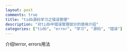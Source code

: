 ```yaml
---
layout: post
comments: true
title: "tidb源码学习之错误管理"
description: "对tidb中错误管理部分的使用介绍"
categories: ["tidb", "error", "学习", "源码", "错误"]
---
```


介绍terror, errors用法
